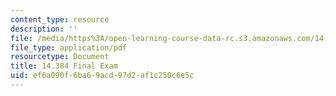 ```yaml
---
content_type: resource
description: ''
file: /media/https%3A/open-learning-course-data-rc.s3.amazonaws.com/14-384-time-series-analysis-fall-2013/ef6a090f6ba69acd97d2af1c250c6e5c_MIT14_384F13_exam.pdf
file_type: application/pdf
resourcetype: Document
title: 14.384 Final Exam
uid: ef6a090f-6ba6-9acd-97d2-af1c250c6e5c
---
```

